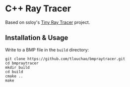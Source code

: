 # C++ Ray Tracer
Based on ssloy's [Tiny Ray Tracer](https://github.com/ssloy/tinyraytracer/wiki) project.

## Installation & Usage
Write to a BMP file in the `build` directory:

```
git clone https://github.com/tlouchao/bmpraytracer.git
cd bmpraytracer
mkdir build
cd build
cmake ..
make
```